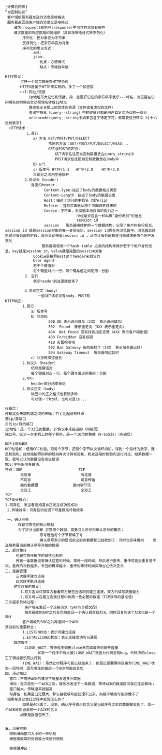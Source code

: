 

    [计算机网络]
    “自定制协议”
     客户端给服务器发送的消息是啥格式
     服务器返回给客户端的消息又是啥格式
        请求(request)和响应(response)中包含的信息有哪些
        请求数据和响应数据如何组织（具体按照啥格式来序列化）
            序列化：把对象变为字符串
            反序列化：把字符串变为对象
            序列化的常见方式：
                 xml:
                 json:
                    优点：方便调试
                    缺点：传输效率低

    HTTP协议：
           打开一个网页都是靠HTTP协议
           HTTPS是基于HTTP来实现的，多了一个加密层
           url:网址/链接
               ip地址不太记忆和传播，用一些更好记忆的字符串来表示---域名，浏览器在访问域名的时候会自动把域名转成ip地址
               路径表示主机上的具体的资源（文件或者虚拟的文件）
               查询字符串（query--string）中的键值对都是用户自定义协议的一部分
               urlencode:query--string中如果包含了特定字符，都需要进行转义 %[十六进制数字]
      HTTP请求：
              1.首行
                 a）方法 GET/POST/PUT/DELECT
                        常用的方法：GET/POST/PUT/DELECT/HEAD...
                        GET与POST的区别：
                           GET请求往往把自定制数据放在quary_string中
                           POST请求往往把自定制数据放在body中
                 b）url 
                 c）版本号 HTTP/1.1   HTTP/2.0    HTTP/3.0 
                 三部分之间用空格隔开
             2.协议头（header)
                常见的header：
                      Content-Type:描述了body的数据格式类型
                      Content-Length：描述了body的数据长度
                      Host：描述了访问的主机名（域名/ip）
                      Referer：当前页面是从哪个页面跳转过来的
                      Cookie：字符串，浏览器本地存储的能力之一
                                     中经常会包含一种叫做“身份识别”的信息
                                     session id 
                      session   服务器端维护的一个数据结构，记录了用户的身份信息，session id 就是session对象的唯一身份标识，session id保存在浏览器中，浏览器后续再访问服务器的时候，就会自动带着session id ，从而让服务器知道当前请求是哪个用户发来的
                     服务器端使用一个hash table 之类的结构来维护若干个用户身份信息，key就是session id，value就是完整的session对象
                 Cookie是按照Host这个header来划分的
                 User Agent
                 若干个键值对
                 每个键值对占一行，每个键与值之间使用：分割
             3. 空行
                 表示header到这里就结束了

             4.协议正文（body）
                   一般GET请求没有body，POST有
    HTTP响应：
            1.首行
                a）版本号
                b）状态码
                        200 OK 表示访问成功（2XX  表示访问成功）
                        302  Found  表示重定向（3XX 表示重定向）
                        404  Not Found 没有找到指定资源（4XX 表示客户端出错）
                        403 Forbidden 没有权限
                        418 彩蛋哈哈哈
                        502 Bad Gateway 服务器挂了（5XX  表示服务器出错）
                        504 Gateway Timeout  服务器响应超时                   
                c）状态码描述信息
            2.协议头（header）
                仍然是键值对
                每个键值对占一行，每个键与值之间使用：分割
            3.空行
                header部分结束标记
            4.协议正文（body）
                响应中的正文格式也有很多种
                可以使一个html，也可以是cs...

    传输层：
    传输层负责端到端之间的传输：只关注起点到终点
    源ip/源端口
    目的ip/目的端口
    ip地址：是一个32位的整数，IP协议中来描述的（网络层）
    端口号，区分一台主机上的哪个程序，是一个16位的整数（0-65535）（传输层）

    UDP上限64KB
    UDP校验和：使用CRC校验，取每个字节，把每个字节依次循环相加，得到一个最终的数字，就是校验和。接收端按照同样的规则再次计算校验和，和发送端的校验和进行对比，如果数据一致，就可以认为数据没有发生错误
    MD5:字符串哈希算法。
    特点：UDP                          TCP
           无连接                       有连接
           不可靠                       可靠传输
           面向数据报                面向字节流
           全双工                       全双工
    TCP
    TCP设计核心：
    1.可靠性：发送者能知道自己发送成功没成功
     2.传输效率：可靠性的前提下尽量提高传输效率
    
     一、确认应答 
          保证可靠性的核心机制
          为了区分当前是 应答哪个数据，需要引入序号和确认序号的概念；
                    序号是给每个字节都编了号
                    确认序号表示的是当前之前的数据都已经收到了，同时也意味着向    发送端索要当前确认序号开始的数据
    二、超时重传
         也是可靠传输中的最核心机制
         传输一条数据没有确认应答的时候，等待一段时间，然后进行重传，重传可能去重复若干次，重传的次数越多，丢包的概率越小，重传的等待时间间隔也在依次变长
    三、连接管理
         三次握手建立连接
         四次挥手断开连接
        建立连接的意义：
           1.双方各自试探双方看看双方是否合适跟我建立连接，双方的读写数据能力
           2.双方可以在建立连接过程中协商一些必要的数据（TCP序号的基准值）
    三次握手具体过程：
             客户端先发起一个连接请求（SNY同步报文段）
             服务器收到SNY之后会立刻返回一个确认报文段ACK，同时回复的这个ACK也是一个SNY
            客户端收到SNY之后再返回一个ACK
    涉及到的重要状态：
            1.LISTEN状态：表示可建立连接
            2.ESTABLISHED状态：表示连接成功可以通信
        四次挥手：
             CLOSE_WAIT：等待程序调用close来完成最终的断开连接
                   如果一个程序中有大量CLOSE_WAIT是因为代码里有bug，代码中的close忘了调或者没有执行到
            TIME_WAIT：虽然此时程序可能已经结束了，但是还是要保持连接为TIME_WAIT状态一段时间，因为发生的最后一个ACK可能会丢包
    四、滑动窗口
      窗口：不等待ACK的情况下批量发送多少数据
      滑动：每次收到一个ACK之后，就依次发送下一条数据，等待ACK的数据区间就在往后移动；
      窗口越大，传输速率就越高
      可靠性：如果窗口无限大，那么接收端可能处理不过来，网络环境也可能承载不了
     如果在滑动窗口过程中丢包怎么办？
            如果是ACK丢了，没事，确认序号表示的含义是当前序号之前的数据都收到了，后一个ACK就能涵盖前一个ACK的含义
           如果是数据包丢了，


    五、流量控制
      限制滑动窗口大小的一种机制
      根据接收端的处理能力来进行限制
      
      接收缓冲区：
                 
            

            
         
    